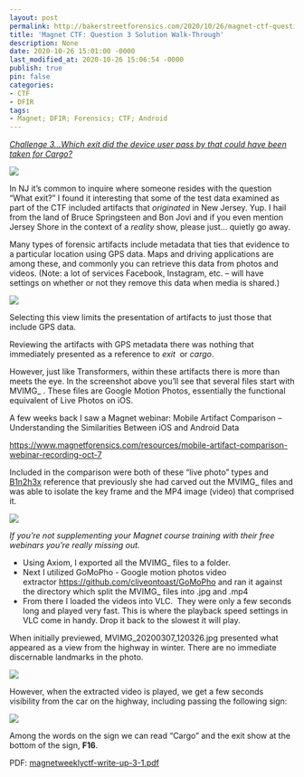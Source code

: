 ```yaml
---
layout: post
permalink: http://bakerstreetforensics.com/2020/10/26/magnet-ctf-question-3-solution-walk-through/
title: 'Magnet CTF: Question 3 Solution Walk-Through'
description: None
date: 2020-10-26 15:01:00 -0000
last_modified_at: 2020-10-26 15:06:54 -0000
publish: true
pin: false
categories:
- CTF
- DFIR
tags:
- Magnet; DFIR; Forensics; CTF; Android
---
```

_[Challenge 3…Which exit did the device user pass by that could have been taken for Cargo?]()_

![](https://bakerstreetforensics.com/wp-content/uploads/2020/10/8e83742dd6bada06fa01d48ae34d63a1.jpg?w=320)

In NJ it’s common to inquire where someone resides with the question “What exit?” I found it interesting that some of the test data examined as part of the CTF included artifacts that _originated_ in New Jersey. Yup. I hail from the land of Bruce Springsteen and Bon Jovi and if you even mention Jersey Shore in the context of a _reality_ show, please just… quietly go away.

Many types of forensic artifacts include metadata that ties that evidence to a particular location using GPS data. Maps and driving applications are among these, and commonly you can retrieve this data from photos and videos. (Note: a lot of services Facebook, Instagram, etc. – will have settings on whether or not they remove this data when media is shared.)

![](https://bakerstreetforensics.com/wp-content/uploads/2020/10/screen-shot-2020-10-22-at-4.15.11-pm-2.png?w=1024)

Selecting this view limits the presentation of artifacts to just those that include GPS data.

Reviewing the artifacts with GPS metadata there was nothing that immediately presented as a reference to _exit_  or _cargo_. 

However, just like Transformers, within these artifacts there is more than meets the eye. In the screenshot above you’ll see that several files start with MVIMG_ . These files are Google Motion Photos, essentially the functional equivalent of Live Photos on iOS.

A few weeks back I saw a Magnet webinar: Mobile Artifact Comparison – Understanding the Similarities Between iOS and Android Data

https://www.magnetforensics.com/resources/mobile-artifact-comparison-webinar-recording-oct-7 

Included in the comparison were both of these “live photo” types and [B1n2h3x](https://twitter.com/b1n2h3x) reference that previously she had carved out the MVIMG_ files and was able to isolate the key frame and the MP4 image (video) that comprised it.

![](https://bakerstreetforensics.com/wp-content/uploads/2020/10/what.jpg?w=201)

_If you’re not supplementing your Magnet course training with their free webinars you’re really missing out._

  * Using Axiom, I exported all the MVIMG_ files to a folder.
  * Next I utilized GoMoPho - Google motion photos video extractor <https://github.com/cliveontoast/GoMoPho> and ran it against the directory which split the MVIMG_ files into .jpg and .mp4
  * From there I loaded the videos into VLC.  They were only a few seconds long and played very fast. This is where the playback speed settings in VLC come in handy. Drop it back to the slowest it will play.



When initially previewed, MVIMG_20200307_120326.jpg presented what appeared as a view from the highway in winter. There are no immediate discernable landmarks in the photo.

![](https://bakerstreetforensics.com/wp-content/uploads/2020/10/image-2.png?w=77)

However, when the extracted video is played, we get a few seconds visibility from the car on the highway, including passing the following sign:

![](https://bakerstreetforensics.com/wp-content/uploads/2020/10/image-3.png?w=121)

Among the words on the sign we can read “Cargo” and the exit show at the bottom of the sign, **F16**.

PDF: [magnetweeklyctf-write-up-3-1.pdf](https://bakerstreetforensics.com/wp-content/uploads/2020/10/magnetweeklyctf-write-up-3-1.pdf)

